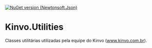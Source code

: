 [![NuGet version (Newtonsoft.Json)](https://img.shields.io/nuget/v/Newtonsoft.Json.svg?style=flat-square)](https://www.nuget.org/packages/Kinvo.Utilities/)

# Kinvo.Utilities
Classes utilitárias utilizadas pela equipe do Kinvo (www.kinvo.com.br).
